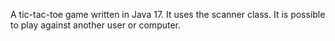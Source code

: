 A tic-tac-toe game written in Java 17. 
It uses the scanner class. It is possible to play against another user or computer.
